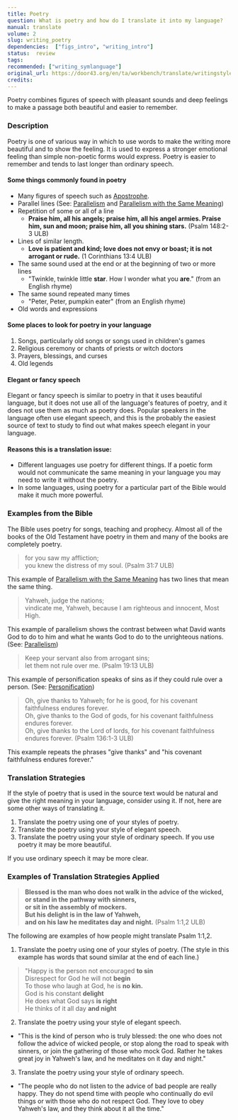 ```yaml
---
title: Poetry
question: What is poetry and how do I translate it into my language?
manual: translate
volume: 2
slug: writing_poetry
dependencies:  ["figs_intro", "writing_intro"]
status:  review
tags: 
recommended: ["writing_symlanguage"] 
original_url: https://door43.org/en/ta/workbench/translate/writingstyles-poetry
credits: 
---
```

Poetry combines figures of speech with pleasant sounds and deep feelings to make a passage both beautiful and easier to remember.

### Description

Poetry is one of various way in which to use words to make the writing more beautiful and to show the feeling. It is used to express a stronger emotional feeling than simple non-poetic forms would express. Poetry is easier to remember and tends to last longer than ordinary speech.

#### Some things commonly found in poetry

  * Many figures of speech such as [Apostrophe](https://git.door43.org/Door43/en-ta-translate-vol2/src/master/content/figs_apostrophe.md).
  * Parallel lines (See: [Parallelism](https://git.door43.org/Door43/en-ta-translate-vol2/src/master/content/figs_parallelism.md) and [Parallelism with the Same Meaning](https://git.door43.org/Door43/en-ta-translate-vol2/src/master/content/figs_synonparallelism.md))
  * Repetition of some or all of a line
      * **Praise him, all his angels; praise him, all his angel armies. Praise him, sun and moon; praise him, all you shining stars.** (Psalm 148:2-3 ULB)
  * Lines of similar length.
      * **Love is patient and kind; love does not envy or boast; it is not arrogant or rude.** (1 Corinthians 13:4 ULB)
  * The same sound used at the end or at the beginning of two or more lines
      * "Twinkle, twinkle little __star__. How I wonder what you __are__." (from an English rhyme)
  *  The same sound repeated many times
      *  "Peter, Peter, pumpkin eater" (from an English rhyme) 
  * Old words and expressions

#### Some places to look for poetry in your language

  1. Songs, particularly old songs or songs used in children's games
  1. Religious ceremony or chants of priests or witch doctors
  1. Prayers, blessings, and curses
  1. Old legends

#### Elegant or fancy speech

Elegant or fancy speech is similar to poetry in that it uses beautiful language, but it does not use all of the language's features of poetry, and it does not use them as much as poetry does. Popular speakers in the language often use elegant speech, and this is the probably the easiest source of text to study to find out what makes speech elegant in your language.

#### Reasons this is a translation issue:

  * Different languages use poetry for different things. If a poetic form would not communicate the same meaning in your language you may need to write it without the poetry.  
  * In some languages, using poetry for a particular part of the Bible would make it much more powerful.

### Examples from the Bible

The Bible uses poetry for songs, teaching and prophecy. Almost all of the books of the Old Testament have poetry in them and many of the books are completely poetry. 
>for you saw my affliction;  
>you knew the distress of my soul. (Psalm 31:7 ULB) 

This example of [Parallelism with the Same Meaning](https://git.door43.org/Door43/en-ta-translate-vol2/src/master/content/figs_synonparallelism.md) has two lines that mean the same thing.
>Yahweh, judge the nations;  
>vindicate me, Yahweh, because I am righteous and innocent, Most High. 

This example of parallelism shows the contrast between what David wants God to do to him and what he wants God to do to the unrighteous nations.  (See: [Parallelism](https://git.door43.org/Door43/en-ta-translate-vol2/src/master/content/figs_parallelism.md))
>Keep your servant also from arrogant sins;  
>let them not rule over me. (Psalm 19:13 ULB)

This example of personification speaks of sins as if they could rule over a person. (See: [Personification](https://git.door43.org/Door43/en-ta-translate-vol2/src/master/content/figs_personification.md))
>Oh, give thanks to Yahweh; for he is good, for his covenant faithfulness endures forever.  
>Oh, give thanks to the God of gods, for his covenant faithfulness endures forever.  
>Oh, give thanks to the Lord of lords, for his covenant faithfulness endures forever. (Psalm 136:1-3 ULB) 

This example repeats the phrases "give thanks" and "his covenant faithfulness endures forever."

### Translation Strategies

If the style of poetry that is used in the source text would be natural and give the right meaning in your language, consider using it. If not, here are some other ways of translating it.

  1. Translate the poetry using one of your styles of poetry.
  1. Translate the poetry using your style of elegant speech.
  1. Translate the poetry using  your style of ordinary speech.
If you use poetry it may be more beautiful. 

If you use ordinary speech it may be more clear.

### Examples of Translation Strategies Applied

>**Blessed is the man who does not walk in the advice of the wicked,  
>or stand in the pathway with sinners,  
>or sit in the assembly of mockers.  
>But his delight is in the law of Yahweh,  
>and on his law he meditates day and night.** (Psalm 1:1,2 ULB)

The following are examples of how people might translate Psalm 1:1,2.

1) Translate the poetry using one of your styles of poetry. (The style in this example has words that sound similar at the end of each line.)

>"Happy is the person not encouraged __to sin__  
>Disrespect for God he will not __begin__  
>To those who laugh at God, he is __no kin.__  
>God is his constant __delight__  
>He does what God says __is right__  
>He thinks of it all day __and night__

2) Translate the poetry using your style of elegant speech.

* "This is the kind of person who is truly blessed: the one who does not follow the advice of wicked people, or stop along the road to speak with sinners, or join the gathering of those who mock God. Rather he takes great joy in Yahweh's law, and he meditates on it day and night."

3) Translate the poetry using your style of ordinary speech.

  * "The people who do not listen to the advice of bad people are really happy. They do not spend time with people who continually do evil things or with those who do not respect God. They love to obey Yahweh's law, and they think about it all the time."
